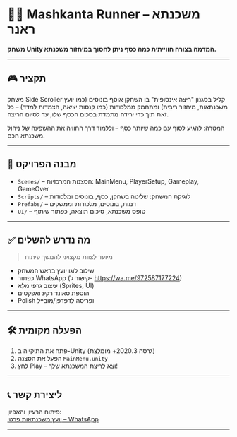 
# 🏃‍♂️ Mashkanta Runner – משכנתא ראנר

**משחק Unity המדמה בצורה חווייתית כמה כסף ניתן לחסוך במיחזור משכנתא.**

---

## 🎮 תקציר

משחק Side Scroller קליל בסגנון "ריצה אינסופית" בו השחקן אוסף בונוסים (כמו יועץ משכנתאות, מיחזור ריבית) ומתחמק ממלכודות (כמו קנסות יציאה, הצמדות למדד) – כל זאת תוך כדי ירידה מתמדת בסכום הכסף שלו, עד לסיום הריצה.

המטרה: להגיע לסוף עם כמה שיותר כסף – וללמוד דרך החוויה את ההשפעה של ניהול משכנתא חכם.

---

## 🧱 מבנה הפרויקט

- `Scenes/` – הסצנות המרכזיות: MainMenu, PlayerSetup, Gameplay, GameOver
- `Scripts/` – לוגיקת המשחק: שליטה בשחקן, כסף, בונוסים ומלכודות
- `Prefabs/` – דמות, בונוסים, מלכודות וממשקים
- `UI/` – טופס משכנתא, סיכום תוצאה, כפתור שיתוף

---

## ✅ מה נדרש להשלים

> מיועד לצוות מקצועי להמשך פיתוח

- שילוב לוגו יועץ בראש המשחק
- כפתור WhatsApp (קישור ל- https://wa.me/972587177224)
- עיצוב גרפי מלא (Sprites, UI)
- הוספת סאונד רקע ואפקטים
- Polish ופריסה לדפדפן/מובייל

---

## 🛠️ הפעלה מקומית

1. פתח את התיקייה ב-Unity (גרסה 2020.3+ מומלצת)
2. הפעל את הסצנה `MainMenu.unity`
3. לחץ Play – וצא לריצת המשכנתא שלך!

---

## 📞 ליצירת קשר

פיתוח הרעיון והאפיון:  
[יועץ משכנתאות פרטי – WhatsApp](https://wa.me/972587177224)

---

